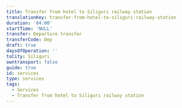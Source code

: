```yaml
---
title: Transfer from hotel to Siliguri railway station
translationKey: transfer-from-hotel-to-siliguri-railway-station
duration: '04:00'
startTime: 'NULL'
transfer: Departure transfer
transferCode: Dep
draft: true
daysOfOperation: ''
toCity: Siliguri
owntransport: false
guide: true
id: services
type: services
tags:
  - Services
  - Transfer from hotel to Siliguri railway station
---
```

